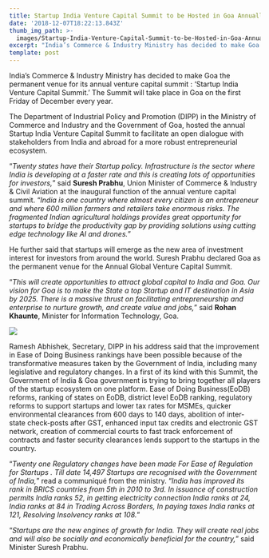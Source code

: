 ```yaml
---
title: Startup India Venture Capital Summit to be Hosted in Goa Annually
date: '2018-12-07T18:22:13.843Z'
thumb_img_path: >-
  images/Startup-India-Venture-Capital-Summit-to-be-Hosted-in-Goa-Annually/1*qqUBure1O7MIs-2caHi5zg.jpeg
excerpt: "India’s Commerce & Industry Ministry has decided to make Goa the permanent venue for its annual venture capital summit\_: ‘Startup India…"
template: post
---
```

India’s Commerce & Industry Ministry has decided to make Goa the permanent venue for its annual venture capital summit : ‘Startup India Venture Capital Summit.’ The Summit will take place in Goa on the first Friday of December every year.

The Department of Industrial Policy and Promotion (DIPP) in the Ministry of Commerce and Industry and the Government of Goa, hosted the annual Startup India Venture Capital Summit to facilitate an open dialogue with stakeholders from India and abroad for a more robust entrepreneurial ecosystem.

“*Twenty states have their Startup policy. Infrastructure is the sector where India is developing at a faster rate and this is creating lots of opportunities for investors,*” said **Suresh Prabhu**, Union Minister of Commerce & Industry & Civil Aviation at the inaugural function of the annual venture capital summit. “*India is one country where almost every citizen is an entrepreneur and where 600 million farmers and retailers take enormous risks. The fragmented Indian agricultural holdings provides great opportunity for startups to bridge the productivity gap by providing solutions using cutting edge technology like AI and drones.*”

He further said that startups will emerge as the new area of investment interest for investors from around the world. Suresh Prabhu declared Goa as the permanent venue for the Annual Global Venture Capital Summit.

“*This will create opportunities to attract global capital to India and Goa. Our vision for Goa is to make the State a top Startup and IT destination in Asia by 2025. There is a massive thrust on facilitating entrepreneurship and enterprise to nurture growth, and create value and jobs,*” said **Rohan Khaunte**, Minister for Information Technology, Goa.

![](/images/Startup-India-Venture-Capital-Summit-to-be-Hosted-in-Goa-Annually/1*qqUBure1O7MIs-2caHi5zg.jpeg)

Ramesh Abhishek, Secretary, DIPP in his address said that the improvement in Ease of Doing Business rankings have been possible because of the transformative measures taken by the Government of India, including many legislative and regulatory changes. In a first of its kind with this Summit, the Government of India & Goa government is trying to bring together all players of the startup ecosystem on one platform. Ease of Doing Business(EoDB) reforms, ranking of states on EoDB, district level EoDB ranking, regulatory reforms to support startups and lower tax rates for MSMEs, quicker environmental clearances from 600 days to 140 days, abolition of inter-state check-posts after GST, enhanced input tax credits and electronic GST network, creation of commercial courts to fast track enforcement of contracts and faster security clearances lends support to the startups in the country.

“*Twenty one Regulatory changes have been made For Ease of Regulation for Startups . Till date 14,497 Startups are recognised with the Government of India,*” read a communiqué from the ministry. “*India has improved its rank in BRICS countries from 5th in 2010 to 3rd. In issuance of construction permits India ranks 52, in getting electricity connection India ranks at 24, India ranks at 84 in Trading Across Borders, In paying taxes India ranks at 121, Resolving Insolvency ranks at 108.*”

“*Startups are the new engines of growth for India. They will create real jobs and will also be socially and economically beneficial for the country,*” said Minister Suresh Prabhu.
